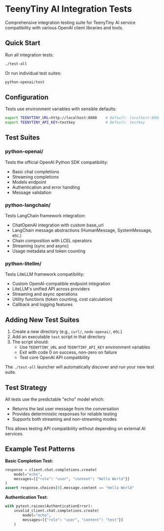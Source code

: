 # TeenyTiny AI Integration Tests

Comprehensive integration testing suite for TeenyTiny AI service compatibility with various OpenAI client libraries and tools.

## Quick Start

Run all integration tests:
```bash
./test-all
```

Or run individual test suites:
```bash
python-openai/test
```

## Configuration

Tests use environment variables with sensible defaults:

```bash
export TEENYTINY_URL=http://localhost:8080    # Default: localhost:8080
export TEENYTINY_API_KEY=testkey              # Default: testkey
```


## Test Suites

### python-openai/
Tests the official OpenAI Python SDK compatibility:
- Basic chat completions
- Streaming completions  
- Models endpoint
- Authentication and error handling
- Message validation

### python-langchain/
Tests LangChain framework integration:
- ChatOpenAI integration with custom base_url
- LangChain message abstractions (HumanMessage, SystemMessage, etc.)
- Chain composition with LCEL operators
- Streaming (sync and async)
- Usage metadata and token counting

### python-litellm/
Tests LiteLLM framework compatibility:
- Custom OpenAI-compatible endpoint integration
- LiteLLM's unified API across providers
- Streaming and async operations
- Utility functions (token counting, cost calculation)
- Callback and logging features

## Adding New Test Suites

1. Create a new directory (e.g., `curl/`, `node-openai/`, etc.)
2. Add an executable `test` script in that directory
3. The script should:
   - Use `TEENYTINY_URL` and `TEENYTINY_API_KEY` environment variables
   - Exit with code 0 on success, non-zero on failure
   - Test core OpenAI API compatibility

The `./test-all` launcher will automatically discover and run your new test suite.

## Test Strategy

All tests use the predictable "echo" model which:
- Returns the last user message from the conversation
- Provides deterministic responses for reliable testing
- Supports both streaming and non-streaming modes

This allows testing API compatibility without depending on external AI services.

## Example Test Patterns

**Basic Completion Test:**
```python
response = client.chat.completions.create(
    model="echo",
    messages=[{"role": "user", "content": "Hello World"}]
)
assert response.choices[0].message.content == "Hello World"
```

**Authentication Test:**
```python
with pytest.raises(AuthenticationError):
    invalid_client.chat.completions.create(
        model="echo", 
        messages=[{"role": "user", "content": "test"}]
    )
```
